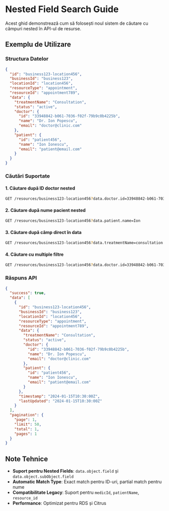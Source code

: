 # Nested Field Search Guide

Acest ghid demonstrează cum să folosești noul sistem de căutare cu câmpuri nested în API-ul de resurse.

## Exemplu de Utilizare

### Structura Datelor
```json
{
  "id": "business123-location456",
  "businessId": "business123",
  "locationId": "location456",
  "resourceType": "appointment",
  "resourceId": "appointment789",
  "data": {
    "treatmentName": "Consultation",
    "status": "active",
    "doctor": {
      "id": "33948842-b061-7036-f02f-79b9c0b4225b",
      "name": "Dr. Ion Popescu",
      "email": "doctor@clinic.com"
    },
    "patient": {
      "id": "patient456",
      "name": "Ion Ionescu",
      "email": "patient@email.com"
    }
  }
}
```

### Căutări Suportate

#### 1. Căutare după ID doctor nested
```bash
GET /resources/business123-location456?data.doctor.id=33948842-b061-7036-f02f-79b9c0b4225b
```

#### 2. Căutare după nume pacient nested
```bash
GET /resources/business123-location456?data.patient.name=Ion
```

#### 3. Căutare după câmp direct în data
```bash
GET /resources/business123-location456?data.treatmentName=consultation
```

#### 4. Căutare cu multiple filtre
```bash
GET /resources/business123-location456?data.doctor.id=33948842-b061-7036-f02f-79b9c0b4225b&data.patient.name=Ion&data.status=active
```

### Răspuns API
```json
{
  "success": true,
  "data": [
    {
      "id": "business123-location456",
      "businessId": "business123",
      "locationId": "location456",
      "resourceType": "appointment",
      "resourceId": "appointment789",
      "data": {
        "treatmentName": "Consultation",
        "status": "active",
        "doctor": {
          "id": "33948842-b061-7036-f02f-79b9c0b4225b",
          "name": "Dr. Ion Popescu",
          "email": "doctor@clinic.com"
        },
        "patient": {
          "id": "patient456",
          "name": "Ion Ionescu",
          "email": "patient@email.com"
        }
      },
      "timestamp": "2024-01-15T10:30:00Z",
      "lastUpdated": "2024-01-15T10:30:00Z"
    }
  ],
  "pagination": {
    "page": 1,
    "limit": 50,
    "total": 1,
    "pages": 1
  }
}
```

## Note Tehnice

- **Suport pentru Nested Fields**: `data.object.field` și `data.object.subObject.field`
- **Automatic Match Type**: Exact match pentru ID-uri, partial match pentru nume
- **Compatibilitate Legacy**: Suport pentru `medicId`, `patientName`, `resource_id`
- **Performance**: Optimizat pentru RDS și Citrus
